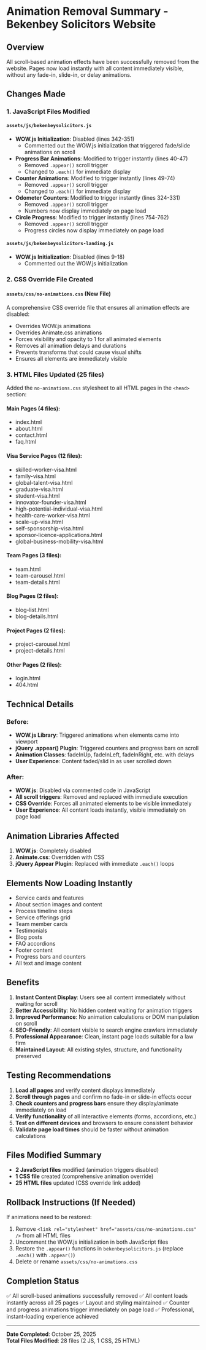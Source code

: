 # Animation Removal Summary - Bekenbey Solicitors Website

## Overview
All scroll-based animation effects have been successfully removed from the website. Pages now load instantly with all content immediately visible, without any fade-in, slide-in, or delay animations.

## Changes Made

### 1. JavaScript Files Modified

#### `assets/js/bekenbeysolicitors.js`
- **WOW.js Initialization**: Disabled (lines 342-351)
  - Commented out the WOW.js initialization that triggered fade/slide animations on scroll
- **Progress Bar Animations**: Modified to trigger instantly (lines 40-47)
  - Removed `.appear()` scroll trigger
  - Changed to `.each()` for immediate display
- **Counter Animations**: Modified to trigger instantly (lines 49-74)
  - Removed `.appear()` scroll trigger
  - Changed to `.each()` for immediate display
- **Odometer Counters**: Modified to trigger instantly (lines 324-331)
  - Removed `.appear()` scroll trigger
  - Numbers now display immediately on page load
- **Circle Progress**: Modified to trigger instantly (lines 754-762)
  - Removed `.appear()` scroll trigger
  - Progress circles now display immediately on page load

#### `assets/js/bekenbeysolicitors-landing.js`
- **WOW.js Initialization**: Disabled (lines 9-18)
  - Commented out the WOW.js initialization

### 2. CSS Override File Created

#### `assets/css/no-animations.css` (New File)
A comprehensive CSS override file that ensures all animation effects are disabled:
- Overrides WOW.js animations
- Overrides Animate.css animations
- Forces visibility and opacity to 1 for all animated elements
- Removes all animation delays and durations
- Prevents transforms that could cause visual shifts
- Ensures all elements are immediately visible

### 3. HTML Files Updated (25 files)

Added the `no-animations.css` stylesheet to all HTML pages in the `<head>` section:

#### Main Pages (4 files):
- index.html
- about.html
- contact.html
- faq.html

#### Visa Service Pages (12 files):
- skilled-worker-visa.html
- family-visa.html
- global-talent-visa.html
- graduate-visa.html
- student-visa.html
- innovator-founder-visa.html
- high-potential-individual-visa.html
- health-care-worker-visa.html
- scale-up-visa.html
- self-sponsorship-visa.html
- sponsor-licence-applications.html
- global-business-mobility-visa.html

#### Team Pages (3 files):
- team.html
- team-carousel.html
- team-details.html

#### Blog Pages (2 files):
- blog-list.html
- blog-details.html

#### Project Pages (2 files):
- project-carousel.html
- project-details.html

#### Other Pages (2 files):
- login.html
- 404.html

## Technical Details

### Before:
- **WOW.js Library**: Triggered animations when elements came into viewport
- **jQuery .appear() Plugin**: Triggered counters and progress bars on scroll
- **Animation Classes**: fadeInUp, fadeInLeft, fadeInRight, etc. with delays
- **User Experience**: Content faded/slid in as user scrolled down

### After:
- **WOW.js**: Disabled via commented code in JavaScript
- **All scroll triggers**: Removed and replaced with immediate execution
- **CSS Override**: Forces all animated elements to be visible immediately
- **User Experience**: All content loads instantly, visible immediately on page load

## Animation Libraries Affected

1. **WOW.js**: Completely disabled
2. **Animate.css**: Overridden with CSS
3. **jQuery Appear Plugin**: Replaced with immediate `.each()` loops

## Elements Now Loading Instantly

- Service cards and features
- About section images and content
- Process timeline steps
- Service offerings grid
- Team member cards
- Testimonials
- Blog posts
- FAQ accordions
- Footer content
- Progress bars and counters
- All text and image content

## Benefits

1. **Instant Content Display**: Users see all content immediately without waiting for scroll
2. **Better Accessibility**: No hidden content waiting for animation triggers
3. **Improved Performance**: No animation calculations or DOM manipulation on scroll
4. **SEO-Friendly**: All content visible to search engine crawlers immediately
5. **Professional Appearance**: Clean, instant page loads suitable for a law firm
6. **Maintained Layout**: All existing styles, structure, and functionality preserved

## Testing Recommendations

1. **Load all pages** and verify content displays immediately
2. **Scroll through pages** and confirm no fade-in or slide-in effects occur
3. **Check counters and progress bars** ensure they display/animate immediately on load
4. **Verify functionality** of all interactive elements (forms, accordions, etc.)
5. **Test on different devices** and browsers to ensure consistent behavior
6. **Validate page load times** should be faster without animation calculations

## Files Modified Summary

- **2 JavaScript files** modified (animation triggers disabled)
- **1 CSS file** created (comprehensive animation override)
- **25 HTML files** updated (CSS override link added)

## Rollback Instructions (If Needed)

If animations need to be restored:

1. Remove `<link rel="stylesheet" href="assets/css/no-animations.css" />` from all HTML files
2. Uncomment the WOW.js initialization in both JavaScript files
3. Restore the `.appear()` functions in `bekenbeysolicitors.js` (replace `.each()` with `.appear()`)
4. Delete or rename `assets/css/no-animations.css`

## Completion Status

✅ All scroll-based animations successfully removed
✅ All content loads instantly across all 25 pages
✅ Layout and styling maintained
✅ Counter and progress animations trigger immediately on page load
✅ Professional, instant-loading experience achieved

---

**Date Completed**: October 25, 2025  
**Total Files Modified**: 28 files (2 JS, 1 CSS, 25 HTML)

